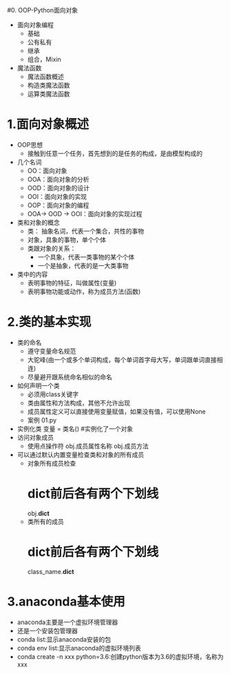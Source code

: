 #0. OOP-Python面向对象
- 面向对象编程
    - 基础
    - 公有私有
    - 继承
    - 组合，Mixin
- 魔法函数
    - 魔法函数概述
    - 构造类魔法函数
    - 运算类魔法函数
    
# 1.面向对象概述
- OOP思想
    - 接触到任意一个任务，首先想到的是任务的构成，是由模型构成的
- 几个名词
    - OO：面向对象
    - OOA：面向对象的分析
    - OOD：面向对象的设计
    - OOI：面向对象的实现
    - OOP：面向对象的编程
    - OOA-> OOD -> OOI：面向对象的实现过程
- 类和对象的概念
    - 类： 抽象名词，代表一个集合，共性的事物
    - 对象，具象的事物，单个个体
    - 类跟对象的关系：
        - 一个具象，代表一类事物的某个个体
        - 一个是抽象，代表的是一大类事物
- 类中的内容
    - 表明事物的特征，叫做属性(变量)
    - 表明事物功能或动作，称为成员方法(函数)
    
# 2.类的基本实现
- 类的命名
    - 遵守变量命名规范
    - 大驼峰(由一个或多个单词构成，每个单词首字母大写，单词跟单词直接相连)
    - 尽量避开跟系统命名相似的命名
- 如何声明一个类
    - 必须用class关键字
    - 类由属性和方法构成，其他不允许出现
    - 成员属性定义可以直接使用变量赋值，如果没有值，可以使用None
    - 案例 01.py
- 实例化类
        变量 = 类名() #实例化了一个对象
- 访问对象成员
    - 使用点操作符
        obj.成员属性名称
        obj.成员方法
- 可以通过默认内置变量检查类和对象的所有成员
    - 对象所有成员检查
        # dict前后各有两个下划线
        obj.__dict__
    - 类所有的成员
        # dict前后各有两个下划线
        class_name.__dict__

# 3.anaconda基本使用
- anaconda主要是一个虚拟环境管理器
- 还是一个安装包管理器
- conda list:显示anaconda安装的包
- conda env list:显示anaconda的虚拟环境列表
- conda create -n xxx python=3.6:创建python版本为3.6的虚拟环境，名称为xxx
